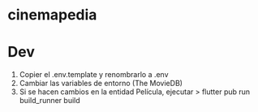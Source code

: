 # cinemapedia

# Dev

1. Copier el .env.template y renombrarlo a .env
2. Cambiar las variables de entorno (The MovieDB)
3. Si se hacen cambios en la entidad Película, ejecutar > flutter pub run build_runner build

